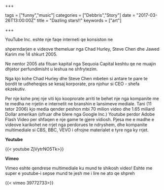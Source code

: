 +++




tags = ["funny","music"]
categories = ["Debbris","Story"]
date = "2017-03-26T13:00:00Z"
title = "Dazling stars!!"
keywords = ["art"]



+++

YouTube Inc. eshte nje faqe interneti qe konsiston ne
<!--more-->
 shperndarjen e videove themeluar nga Chad Hurley, Steve Chen dhe Jawed Karim me 14 shkurt 2005.
<!--more-->
 Ne nentor 2005 ata fituan kapital nga Sequoia Capital keshtu qe ne muajin dhjetor perfundimisht u leshua ne shfrytezim.

Nga kjo kohe Chad Hurley dhe Steve Chen mbeten si antare te pare te bordit te udheheqjes se kesaj korporate, pra njohur si CEO - shefa ekzekutiv.

Per nje kohe prej nje viti kjo kooprorate arriti te behet nje nga kompanite me te medha ne rrjetin e internetit ne branshin e lansimeve mediale. Tani (11 tetor 2006) kjo media qender peshon mbi 70 milion video dhe 1.65 miliard Dollar amerikan (ofruar dhe blere nga Google Inc.) Youtube perdor Adobe Flash Video per shfaqen e nje game te gjere vidiosh. Pjesa me e madhe e videove karikohet ne rrjet nga perdorues te ndryshem, dhe kompanite multimediale si CBS, BBC, VEVO i ofrojne materialet e tyre nga ky rrjet.
<!--more-->

**Youtube**

{{< youtube ZjVytrNO5Tk>}}

**Vimeo**
<!--more-->

Vimeo eshte qendrese multimediale ku mund te shikosh video!
Eshte me super e youtube-i sepse mund te jesh me i lire ne ato qe shpreh


{{< vimeo 39772733>}}

<!--more-->
